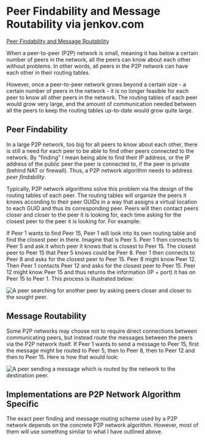 # Peer Findability and Message Routability via jenkov.com

[Peer Findability and Message Routability](https://jenkov.com/tutorials/p2p/peer-findability-and-message-routability.html)

When a peer-to-peer (P2P) network is small, meaning it has below a certain number of peers in the network, all the peers can know about each other without problems. In other words, all peers in the P2P network can have each other in their routing tables.

However, once a peer-to-peer network grows beyond a certain size - a certain number of peers in the network - it is no longer feasible for each peer to know all other peers in the network. The routing tables of each peer would grow very large, and the amount of communication needed between all the peers to keep the routing tables up-to-date would grow quite large.

## Peer Findability

In a large P2P network, too big for all peers to know about each other, there is still a need for each peer to be able to find other peers connected to the network. By "finding" I mean being able to find their IP address, or the IP address of the public peer the peer is connected to, if the peer is private (behind NAT or firewall). Thus, a P2P network algorithm needs to address _peer findability_.

Typically, P2P network algorithms solve this problem via the design of the routing tables of each peer. The routing tables will organize the peers it knows according to their peer GUIDs in a way that assigns a virtual location to each GUID and thus its corresponding peer. Peers will then contact peers closer and closer to the peer it is looking for, each time asking for the closest peer to the peer it is looking for. For example:

If Peer 1 wants to find Peer 15, Peer 1 will look into its own routing table and find the closest peer in there. Imagine that is Peer 5. Peer 1 then connects to Peer 5 and ask it which peer it knows that is closest to Peer 15. The closest peer to Peer 15 that Peer 5 knows could be Peer 8. Peer 1 then connects to Peer 8 and asks for the closest peer to Peer 15. Peer 8 might know Peer 12. Then Peer 1 contacts Peer 12 and asks for the closest peer to Peer 15. Peer 12 might know Peer 15 and thus returns the information (IP + port) it has on Peer 15 to Peer 1. This process is illustrated below:

![A peer searching for another peer by asking peers closer and closer to the sought peer.](https://jenkov.com/images/p2p/peer-findability-1.png) 

## Message Routability

Some P2P networks may choose not to require direct connections between communicating peers, but instead route the messages between the peers via the P2P network itself. If Peer 1 wants to send a message to Peer 15, first the message might be routed to Peer 5, then to Peer 8, then to Peer 12 and then to Peer 15. Here is how that would look:

![A peer sending a message which is routed by the network to the destination peer.](https://jenkov.com/images/p2p/message-routability-1.png) 

## Implementations are P2P Network Algorithm Specific

The exact peer finding and message routing scheme used by a P2P network depends on the concrete P2P network algorithm. However, most of them will use something similar to what I have outlined above.
